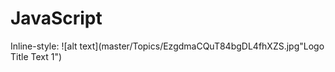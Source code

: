 # JavaScript 

Inline-style: 
![alt text](master/Topics/EzgdmaCQuT84bgDL4fhXZS.jpg"Logo Title Text 1")



